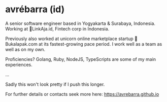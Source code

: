 # avrébarra (id)

A senior software engineer based in Yogyakarta & Surabaya, Indonesia. Working at 📮LinkAja.id, Fintech corp in Indonesia.

Previously also worked at unicorn online marketplace startup 🦄Bukalapak.com at its fastest-growing pace period. I work well as a team as well as on my own.

Proficiencies? Golang, Ruby, NodeJS, TypeScripts are some of my main experiences.

...

Sadly this won't look pretty if I push this longer.

For further details or contacts seek more here: https://avrebarra.github.io
